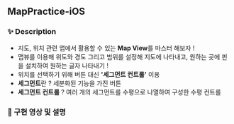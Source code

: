 ## MapPractice-iOS


### ✨  Description
- 지도, 위치 관련 앱에서 활용할 수 있는 **Map View**를 마스터 해보자 !  
- 맵뷰를 이용해 위도와 경도 그리고 범위를 설정해 지도에 나타내고, 원하는 곳에 핀을 설치하여 원하는 글자 나타내기 ! 
- 위치를 선택하기 위해 버튼 대신 **'세그먼트 컨트롤'** 이용 
- **세그먼트**란 ? 세분화된 기능을 가진 버튼 
- **세그먼트 컨트롤** ? 여러 개의 세그먼트를 수평으로 나열하여 구성한 수평 컨트롤 


### 🥑 구현 영상 및 설명
